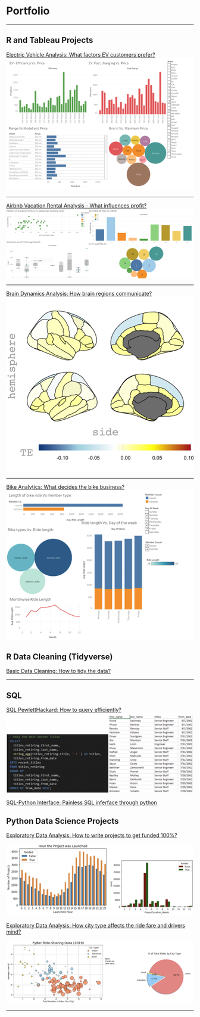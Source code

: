 # Portfolio

---

## R and Tableau Projects

[Electric Vehicle Analysis: What factors EV customers prefer?](https://github.com/JoeChun1213/Tableau---Electric-Vehicle-)
<img src="images/Dashboard.gif?raw=true"/>

---
[Airbnb Vacation Rental Analysis - What influences profit?](https://github.com/JoeChun1213/R-Tableau-Airbnb_Vacation_Rental)
<img src="images/Airbnb_Visualization.png?raw=true"/>


---
[Brain Dynamics Analysis: How brain regions communicate?](https://github.com/JoeChun1213/ArtOfVisualization-2)
<img src="images/Brain.gif?raw=true"/>

---
[Bike Analytics: What decides the bike business? ](https://github.com/JoeChun1213/ArtOfVisualization-2)
<img src="images/Bike.gif?raw=true"/>

## R Data Cleaning (Tidyverse)

[Basic Data Cleaning: How to tidy the data?](https://github.com/JoeChun1213/DataCleaning-dplyr-)


---

## SQL

[SQL PewlettHackard: How to query efficiently?](https://github.com/JoeChun1213/SQL_PewlettHackardAnalysis)
<img src="images/SQL1.png?raw=true"/>
   

[SQL-Python Interface: Painless SQL inferface through python](https://github.com/JoeChun1213/DataCleaning-dplyr-)


## Python Data Science Projects

[Exploratory Data Analysis: How to write projects to get funded 100%?](https://github.com/JoeChun1213/ExploratoryDataAnalysis-2)
 
 <img src="images/Python1.png?raw=true"/> 
     
 [Exploratory Data Analysis: How city type affects the ride fare and drivers mind?](https://github.com/JoeChun1213/ExploratoryDataAnalysis-1)
 
 <img src="images/Python2.png?raw=true"/> 
 
--- 
